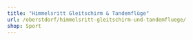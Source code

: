 ```yaml
---
title: "Himmelsritt Gleitschirm & Tandemflüge"
url: /oberstdorf/himmelsritt-gleitschirm-und-tandemfluege/
shop: Sport
---
```

